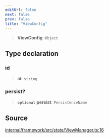 ```yaml
---
editUrl: false
next: false
prev: false
title: "ViewConfig"
---
```


> **ViewConfig**: `Object`

## Type declaration

### id

> **id**: `string`

### persist?

> **`optional`** **persist**: `PersistenceName`

## Source

[internal/framework/src/state/ViewManager.ts:16](https://github.com/nodenogg-in/alpha-p2p/blob/1896b55/internal/framework/src/state/ViewManager.ts#L16)
